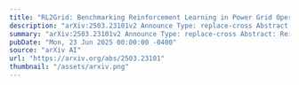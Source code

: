 ```yaml
---
title: "RL2Grid: Benchmarking Reinforcement Learning in Power Grid Operations"
description: "arXiv:2503.23101v2 Announce Type: replace-cross Abstract: Reinforcement learning (RL) can provide adaptive and scalable controllers essential for power grid decarbonization. However, RL methods struggle with power grids' complex dynamics, long-horizon goals, and hard physical constraints. For these reasons, we present RL2Grid, a benchmark designed in collaboration with power system operators to accelerate progress in grid control and foster RL maturity. Built on RTE France's power simulation framework, RL2Grid standardizes tasks, state and action spaces, and reward structures for a systematic evaluation and comparison of RL algorithms. Moreover, we integrate operational heuristics and design safety constraints based on human expertise to ensure alignment with physical requirements. By establishing reference performance metrics for classic RL baselines on RL2Grid's tasks, we highlight the need for novel methods capable of handling real systems and discuss future directions for RL-based grid control."
summary: "arXiv:2503.23101v2 Announce Type: replace-cross Abstract: Reinforcement learning (RL) can provide adaptive and scalable controllers essential for power grid decarbonization. However, RL methods struggle with power grids' complex dynamics, long-horizon goals, and hard physical constraints. For these reasons, we present RL2Grid, a benchmark designed in collaboration with power system operators to accelerate progress in grid control and foster RL maturity. Built on RTE France's power simulation framework, RL2Grid standardizes tasks, state and action spaces, and reward structures for a systematic evaluation and comparison of RL algorithms. Moreover, we integrate operational heuristics and design safety constraints based on human expertise to ensure alignment with physical requirements. By establishing reference performance metrics for classic RL baselines on RL2Grid's tasks, we highlight the need for novel methods capable of handling real systems and discuss future directions for RL-based grid control."
pubDate: "Mon, 23 Jun 2025 00:00:00 -0400"
source: "arXiv AI"
url: "https://arxiv.org/abs/2503.23101"
thumbnail: "/assets/arxiv.png"
---
```


